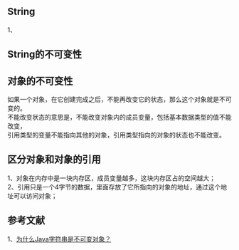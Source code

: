 
## String
1、

## String的不可变性   

## 对象的不可变性   
如果一个对象，在它创建完成之后，不能再改变它的状态，那么这个对象就是不可变的。   
不能改变状态的意思是，不能改变对象内的成员变量，包括基本数据类型的值不能改变，     
引用类型的变量不能指向其他的对象，引用类型指向的对象的状态也不能改变。     

## 区分对象和对象的引用
1、对象在内存中是一块内存区，成员变量越多，这块内存区占的空间越大；     
2、引用只是一个4字节的数据，里面存放了它所指向的对象的地址，通过这个地址可以访问对象；       

## 参考文献
1、[为什么Java字符串是不可变对象？](http://www.codeceo.com/article/why-java-string-class-static.html)     


